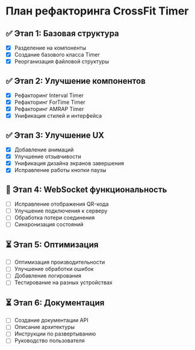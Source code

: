 # План рефакторинга CrossFit Timer

## ✅ Этап 1: Базовая структура
- [x] Разделение на компоненты
- [x] Создание базового класса Timer
- [x] Реорганизация файловой структуры

## ✅ Этап 2: Улучшение компонентов
- [x] Рефакторинг Interval Timer
- [x] Рефакторинг ForTime Timer
- [x] Рефакторинг AMRAP Timer
- [x] Унификация стилей и интерфейса

## ✅ Этап 3: Улучшение UX
- [x] Добавление анимаций
- [x] Улучшение отзывчивости
- [x] Унификация дизайна экранов завершения
- [x] Исправление работы кнопки паузы

## 🔄 Этап 4: WebSocket функциональность
- [ ] Исправление отображения QR-кода
- [ ] Улучшение подключения к серверу
- [ ] Обработка потери соединения
- [ ] Синхронизация состояний

## ⏳ Этап 5: Оптимизация
- [ ] Оптимизация производительности
- [ ] Улучшение обработки ошибок
- [ ] Добавление логирования
- [ ] Тестирование на разных устройствах

## ⏳ Этап 6: Документация
- [ ] Создание документации API
- [ ] Описание архитектуры
- [ ] Инструкции по развертыванию
- [ ] Руководство пользователя
